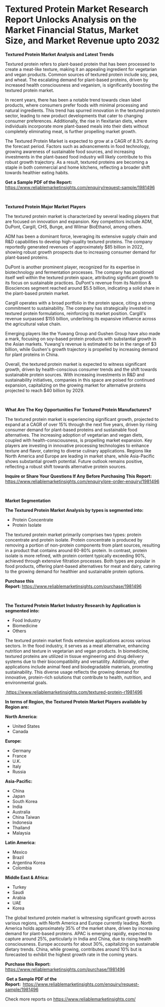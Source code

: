 <p><h1>Textured Protein Market Research Report Unlocks Analysis on the Market Financial Status, Market Size, and Market Revenue upto 2032</h1></p><p><strong>Textured Protein Market Analysis and Latest Trends</strong></p>
<p><p>Textured protein refers to plant-based protein that has been processed to create a meat-like texture, making it an appealing ingredient for vegetarian and vegan products. Common sources of textured protein include soy, pea, and wheat. The escalating demand for plant-based proteins, driven by increased health consciousness and veganism, is significantly boosting the textured protein market. </p><p>In recent years, there has been a notable trend towards clean label products, where consumers prefer foods with minimal processing and natural ingredients. This trend has spurred innovation in the textured protein sector, leading to new product developments that cater to changing consumer preferences. Additionally, the rise in flexitarian diets, where individuals incorporate more plant-based meals into their diets without completely eliminating meat, is further propelling market growth.</p><p>The Textured Protein Market is expected to grow at a CAGR of 8.3% during the forecast period. Factors such as advancements in food technology, growing awareness of sustainable food sources, and increasing investments in the plant-based food industry will likely contribute to this robust growth trajectory. As a result, textured proteins are becoming a staple in both commercial and home kitchens, reflecting a broader shift towards healthier eating habits.</p></p>
<p><strong>Get a Sample PDF of the Report:&nbsp;</strong> <a href="https://www.reliablemarketinsights.com/enquiry/request-sample/1981496?utm_campaign=2133&utm_medium=2&utm_source=Github&utm_content=ia&utm_term=07042025&utm_id=textured-protein">https://www.reliablemarketinsights.com/enquiry/request-sample/1981496</a></p>
<p>&nbsp;</p>
<p><strong>Textured Protein Major Market Players</strong></p>
<p><p>The textured protein market is characterized by several leading players that are focused on innovation and expansion. Key competitors include ADM, DuPont, Cargill, CHS, Bunge, and Wilmar BioEthanol, among others. </p><p>ADM has been a dominant force, leveraging its extensive supply chain and R&D capabilities to develop high-quality textured proteins. The company reportedly generated revenues of approximately $85 billion in 2022, showing robust growth prospects due to increasing consumer demand for plant-based proteins.</p><p>DuPont is another prominent player, recognized for its expertise in biotechnology and fermentation processes. The company has positioned itself well within the textured protein space, attributing significant growth to its focus on sustainable practices. DuPont's revenue from its Nutrition & Biosciences segment reached around $5.5 billion, indicating a solid share in the plant-based protein market.</p><p>Cargill operates with a broad portfolio in the protein space, citing a strong commitment to sustainability. The company has strategically invested in textured protein formulations, reinforcing its market position. Cargill's revenue surpassed $155 billion, underlining its expansive influence across the agricultural value chain.</p><p>Emerging players like the Yuwang Group and Gushen Group have also made a mark, focusing on soy-based protein products with substantial growth in the Asian markets. Yuwang's revenue is estimated to be in the range of $3 billion, while Gushen's growth trajectory is propelled by increasing demand for plant proteins in China.</p><p>Overall, the textured protein market is expected to witness significant growth, driven by health-conscious consumer trends and the shift towards sustainable protein sources. With increasing investments in R&D and sustainability initiatives, companies in this space are poised for continued expansion, capitalizing on the growing market for alternative proteins projected to reach $40 billion by 2029.</p></p>
<p>&nbsp;</p>
<p><strong>What Are The Key Opportunities For Textured Protein Manufacturers?</strong></p>
<p><p>The textured protein market is experiencing significant growth, projected to expand at a CAGR of over 15% through the next five years, driven by rising consumer demand for plant-based proteins and sustainable food alternatives. The increasing adoption of vegetarian and vegan diets, coupled with health-consciousness, is propelling market expansion. Key players are investing in innovative processing technologies to enhance texture and flavor, catering to diverse culinary applications. Regions like North America and Europe are leading in market share, while Asia-Pacific shows substantial growth potential. Future outlook remains positive, reflecting a robust shift towards alternative protein sources.</p></p>
<p><strong>Inquire or Share Your Questions If Any Before Purchasing This Report:</strong> <a href="https://www.reliablemarketinsights.com/enquiry/pre-order-enquiry/1981496?utm_campaign=2133&utm_medium=2&utm_source=Github&utm_content=ia&utm_term=07042025&utm_id=textured-protein">https://www.reliablemarketinsights.com/enquiry/pre-order-enquiry/1981496</a></p>
<p>&nbsp;</p>
<p><strong>Market Segmentation</strong></p>
<p><strong>The Textured Protein Market Analysis by types is segmented into:</strong></p>
<p><ul><li>Protein Concentrate</li><li>Protein Isolate</li></ul></p>
<p><p>The textured protein market primarily comprises two types: protein concentrate and protein isolate. Protein concentrate is produced by removing a portion of non-protein components from plant sources, resulting in a product that contains around 60-80% protein. In contrast, protein isolate is more refined, with protein content typically exceeding 90%, achieved through extensive filtration processes. Both types are popular in food products, offering plant-based alternatives for meat and dairy, catering to the growing demand for healthier and sustainable protein options.</p></p>
<p><strong>Purchase this Report:&nbsp;</strong><a href="https://www.reliablemarketinsights.com/purchase/1981496?utm_campaign=2133&utm_medium=2&utm_source=Github&utm_content=ia&utm_term=07042025&utm_id=textured-protein">https://www.reliablemarketinsights.com/purchase/1981496</a></p>
<p>&nbsp;</p>
<p><strong>The Textured Protein Market Industry Research by Application is segmented into:</strong></p>
<p><ul><li>Food Industry</li><li>Biomedicine</li><li>Others</li></ul></p>
<p><p>The textured protein market finds extensive applications across various sectors. In the food industry, it serves as a meat alternative, enhancing nutrition and texture in vegetarian and vegan products. In biomedicine, textured proteins are utilized in tissue engineering and drug delivery systems due to their biocompatibility and versatility. Additionally, other applications include animal feed and biodegradable materials, promoting sustainability. This diverse usage reflects the growing demand for innovative, protein-rich solutions that contribute to health, nutrition, and environmental goals.</p></p>
<p><a href="https://www.reliablemarketinsights.com/textured-protein-r1981496?utm_campaign=2133&utm_medium=2&utm_source=Github&utm_content=ia&utm_term=07042025&utm_id=textured-protein">&nbsp;https://www.reliablemarketinsights.com/textured-protein-r1981496</a></p>
<p><strong>In terms of Region, the Textured Protein Market Players available by Region are:</strong></p>
<p>
    <p> <strong> North America: </strong>
        <ul>
            <li>United States</li>
            <li>Canada</li>
        </ul>
        </p> 
    <p> <strong> Europe: </strong>
        <ul>
            <li>Germany</li>
            <li>France</li>
            <li>U.K.</li>
            <li>Italy</li>
            <li>Russia</li>
        </ul>
        </p> 
    <p> <strong> Asia-Pacific: </strong>
        <ul>
            <li>China</li>
            <li>Japan</li>
            <li>South Korea</li>
            <li>India</li>
            <li>Australia</li>
            <li>China Taiwan</li>
            <li>Indonesia</li>
            <li>Thailand</li>
            <li>Malaysia</li>
        </ul>
        </p> 
    <p> <strong> Latin America: </strong>
        <ul>
            <li>Mexico</li>
            <li>Brazil</li>
            <li>Argentina Korea</li>
            <li>Colombia</li>
        </ul>
        </p> 
    <p> <strong> Middle East & Africa: </strong>
        <ul>
            <li>Turkey</li>
            <li>Saudi</li>
            <li>Arabia</li>
            <li>UAE</li>
            <li>Korea</li>
        </ul>
    </p>
    </p>
<p><p>The global textured protein market is witnessing significant growth across various regions, with North America and Europe currently leading. North America holds approximately 35% of the market share, driven by increasing demand for plant-based proteins. APAC is emerging rapidly, expected to capture around 25%, particularly in India and China, due to rising health consciousness. Europe accounts for about 30%, capitalizing on sustainable dietary trends. China, while growing, contributes around 10% but is forecasted to exhibit the highest growth rate in the coming years.</p></p>
<p><strong>Purchase this Report: </strong><a href="https://www.reliablemarketinsights.com/purchase/1981496?utm_campaign=2133&utm_medium=2&utm_source=Github&utm_content=ia&utm_term=07042025&utm_id=textured-protein">https://www.reliablemarketinsights.com/purchase/1981496</a></p>
<p>&nbsp;<strong>Get a Sample PDF of the Report:&nbsp;&nbsp;</strong><a href="https://www.reliablemarketinsights.com/enquiry/request-sample/1981496?utm_campaign=2133&utm_medium=2&utm_source=Github&utm_content=ia&utm_term=07042025&utm_id=textured-protein">https://www.reliablemarketinsights.com/enquiry/request-sample/1981496</a></p>
<p><strong></strong></p>
<p>Check more reports on <a href="https://www.reliablemarketinsights.com/?utm_campaign=2133&utm_medium=2&utm_source=Github&utm_content=ia&utm_term=07042025&utm_id=textured-protein">https://www.reliablemarketinsights.com/</a></p>